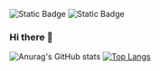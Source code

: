 ![Static Badge](https://img.shields.io/badge/Twitter-Kopie_klar-blue?link=twitter.com%2Fkopie_klar) ![Static Badge](https://img.shields.io/badge/Discord-at_clear-darkblue?link=https%3A%2F%2Fdiscord.com%2Fusers%2F822458692473323560)





### Hi there 👋

![Anurag's GitHub stats](https://github-readme-stats.vercel.app/api?username=Quantum8060&show_icons=true&theme=radical)
[![Top Langs](https://github-readme-stats.vercel.app/api/top-langs/?username=Quantum8060&layout=compact)](https://github.com/anuraghazra/github-readme-stats&theme=radical)
